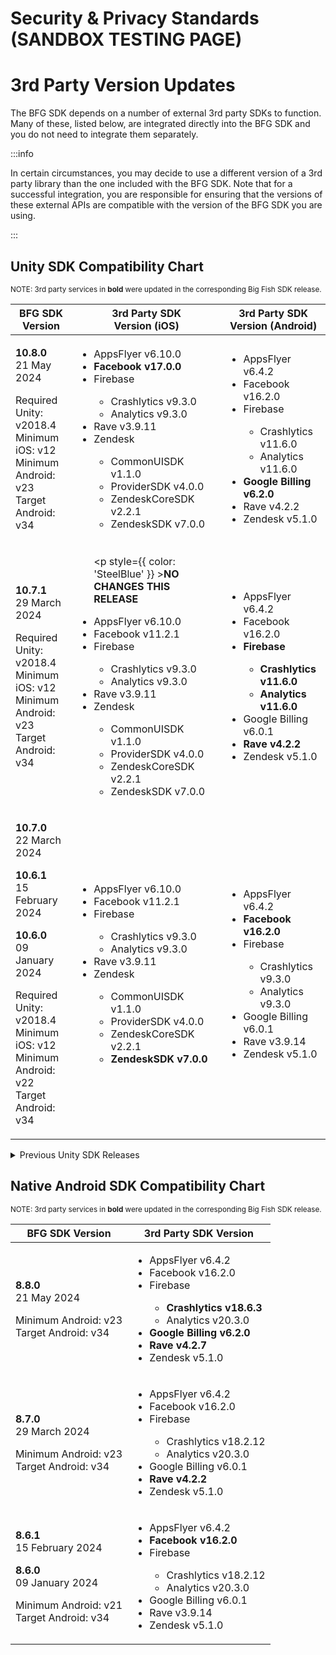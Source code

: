 # Security & Privacy Standards (SANDBOX TESTING PAGE)

# 3rd Party Version Updates

<style> {` th, td { vertical-align: top; } `}</style>
<style> {` table { display: table; width: 100%; } `}</style>

The BFG SDK depends on a number of external 3rd party SDKs to function. Many of these, listed below, are integrated directly into the BFG SDK and you do not need to integrate them separately.

:::info 

In certain circumstances, you may decide to use a different version of a 3rd party library than the one included with the BFG SDK. Note that for a successful integration, you are responsible for ensuring that the versions of these external APIs are compatible with the version of the BFG SDK you are using.

:::

## Unity SDK Compatibility Chart 

<sup>NOTE: 3rd party services in <strong>bold</strong> were updated in the corresponding Big Fish SDK release.</sup>

<table>
  <thead>
    <tr>
      <th><strong>BFG SDK Version</strong></th>
      <th><strong>3rd Party SDK<br />Version (iOS)</strong></th>
      <th><strong>3rd Party SDK<br />Version (Android)</strong></th>
    </tr>
  </thead>
  <tbody>
    <tr>
      <td>

**10.8.0**<br />
21 May 2024

Required Unity: v2018.4<br />
Minimum iOS: v12<br />
Minimum Android: v23<br />
Target Android: v34
      </td>
      <td>
        <ul>
          <li>AppsFlyer v6.10.0</li>
          <li>**Facebook v17.0.0**</li>
          <li>Firebase</li>
          <ul>
            <li>Crashlytics v9.3.0</li>
            <li>Analytics v9.3.0</li>
          </ul>
          <li>Rave v3.9.11</li>
          <li>Zendesk</li>
          <ul>
            <li>CommonUISDK v1.1.0</li>
            <li>ProviderSDK v4.0.0</li>
            <li>ZendeskCoreSDK v2.2.1</li>
            <li>ZendeskSDK v7.0.0</li>
          </ul>
        </ul>
      </td>
      <td>
        <ul>
          <li>AppsFlyer v6.4.2</li>
          <li>Facebook v16.2.0</li>
          <li>Firebase</li>
          <ul>
            <li>Crashlytics v11.6.0</li>
            <li>Analytics v11.6.0</li>
          </ul>
          <li>**Google Billing v6.2.0**</li>
          <li>Rave v4.2.2</li>
          <li>Zendesk v5.1.0</li>
        </ul>
      </td>
    </tr>
    <tr>
      <td>

**10.7.1**<br />
29 March 2024

Required Unity: v2018.4<br />
Minimum iOS: v12<br />
Minimum Android: v23<br />
Target Android: v34
      </td>
      <td>
        <ul>
          <p style={{ color: 'SteelBlue' }} >**NO CHANGES THIS RELEASE**</p>
          <li>AppsFlyer v6.10.0</li>
          <li>Facebook v11.2.1</li>
          <li>Firebase</li>
          <ul>
            <li>Crashlytics v9.3.0</li>
            <li>Analytics v9.3.0</li>
          </ul>
          <li>Rave v3.9.11</li>
          <li>Zendesk</li>
          <ul>
            <li>CommonUISDK v1.1.0</li>
            <li>ProviderSDK v4.0.0</li>
            <li>ZendeskCoreSDK v2.2.1</li>
            <li>ZendeskSDK v7.0.0</li>
          </ul>
        </ul>
      </td>
      <td>
        <ul>
          <li>AppsFlyer v6.4.2</li>
          <li>Facebook v16.2.0</li>
          <li>**Firebase**</li>
          <ul>
            <li>**Crashlytics v11.6.0**</li>
            <li>**Analytics v11.6.0**</li>
          </ul>
          <li>Google Billing v6.0.1</li>
          <li>**Rave v4.2.2**</li>
          <li>Zendesk v5.1.0</li>
        </ul>
      </td>
    </tr>
    <tr>
      <td>

**10.7.0**<br />
22 March 2024

**10.6.1**<br />
15 February 2024

**10.6.0**<br />
09 January 2024

Required Unity: v2018.4<br />
Minimum iOS: v12<br />
Minimum Android: v22<br />
Target Android: v34
      </td>
      <td>
        <ul>
          <li>AppsFlyer v6.10.0</li>
          <li>Facebook v11.2.1</li>
          <li>Firebase</li>
          <ul>
            <li>Crashlytics v9.3.0</li>
            <li>Analytics v9.3.0</li>
          </ul>
          <li>Rave v3.9.11</li>
          <li>Zendesk</li>
          <ul>
            <li>CommonUISDK v1.1.0</li>
            <li>ProviderSDK v4.0.0</li>
            <li>ZendeskCoreSDK v2.2.1</li>
            <li>**ZendeskSDK v7.0.0**</li>
          </ul>
        </ul>
      </td>
      <td>
        <ul>
          <li>AppsFlyer v6.4.2</li>
          <li>**Facebook v16.2.0**</li>
          <li>Firebase</li>
          <ul>
            <li>Crashlytics v9.3.0</li>
            <li>Analytics v9.3.0</li>
          </ul>
          <li>Google Billing v6.0.1</li>
          <li>Rave v3.9.14</li>
          <li>Zendesk v5.1.0</li>
        </ul>
      </td>
    </tr>
  </tbody>
</table>

<details>
  <summary>Previous Unity SDK Releases</summary>
  <table>
    <thead>
      <tr>
        <th><strong>BFG SDK Version</strong></th>
        <th><strong>3rd Party SDK<br />Version (iOS)</strong></th>
        <th><strong>3rd Party SDK<br />Version (Android)</strong></th>
      </tr>
    </thead>
    <tbody>
      <tr>
        <td>

**10.5.0**<br />
26 September 2023

Required Unity: v2018.4<br />
Minimum iOS: v11<br />
Minimum Android: v22<br />
Target Android: v34
        </td>
        <td>
          <ul>
            <p style={{ color: 'SteelBlue' }} >**NO CHANGES THIS RELEASE**</p>
            <li>AppsFlyer v6.10.0</li>
            <li>Facebook v11.2.1</li>
            <li>Firebase</li>
            <ul>
              <li>Crashlytics v9.3.0</li>
              <li>Analytics v9.3.0</li>
            </ul>
            <li>Rave v3.9.11</li>
            <li>Zendesk</li>
            <ul>
              <li>CommonUISDK v1.1.0</li>
              <li>ProviderSDK v4.0.0</li>
              <li>ZendeskCoreSDK v2.2.1</li>
              <li>ZendeskSDK v6.0.0</li>
            </ul>
          </ul>
        </td>
        <td>
          <ul>
            <li>AppsFlyer v6.4.2</li>
            <li>**Facebook v16.0.1**</li>
            <li>Firebase</li>
            <ul>
              <li>Crashlytics v9.3.0</li>
              <li>Analytics v9.3.0</li>
            </ul>
            <li>**Google Billing v6.0.1**</li>
            <li>**Rave v3.9.14**</li>
              <li>Zendesk v5.1.0</li>
            </ul>
          </td>
        </tr>
        <tr>
          <td>

**10.4.0**<br />
23 June 2023

Required Unity: v2018.4<br />
Minimum iOS: v11<br />
Minimum Android: v22<br />
Target Android: v33
        </td>
        <td>
          <ul>
            <li>AppsFlyer v6.10.0</li>
            <li>**Facebook v11.2.1**</li>
            <li>Firebase</li>
            <ul>
              <li>Crashlytics v9.3.0</li>
              <li>Analytics v9.3.0</li>
            </ul>
            <li>Rave v3.9.11</li>
            <li>Zendesk</li>
            <ul>
              <li>CommonUISDK v1.1.0</li>
              <li>ProviderSDK v4.0.0</li>
              <li>ZendeskCoreSDK v2.2.1</li>
              <li>ZendeskSDK v6.0.0</li>
            </ul>
          </ul>
        </td>
        <td>
          <ul>
            <li>AppsFlyer v6.4.2</li>
            <li>Facebook v12.3.0</li>
            <li>Firebase</li>
            <ul>
              <li>Crashlytics v9.3.0</li>
              <li>Analytics v9.3.0</li>
            </ul>
            <li>**Google Billing v5.0.0**</li>
            <li>Rave v3.9.8</li>
            <li>Zendesk v5.1.0</li>
          </ul>
        </td>
      </tr>
      <tr>
        <td>

**10.3.0**<br />
06 April 2023

Required Unity: v2018.4<br />
Minimum iOS: v11<br />
Minimum Android: v22<br />
Target Android: v33
        </td>
        <td>
          <ul>
            <li>**AppsFlyer v6.10.0**</li>
            <li>Facebook v9.2.0</li>
            <li>Firebase</li>
            <ul>
              <li>Crashlytics v9.3.0</li>
              <li>Analytics v9.3.0</li>
            </ul>
            <li>Rave v3.9.11</li>
            <li>Zendesk</li>
            <ul>
              <li>CommonUISDK v1.1.0</li>
              <li>ProviderSDK v4.0.0</li>
              <li>ZendeskCoreSDK v2.2.1</li>
              <li>**ZendeskSDK v6.0.0**</li>
            </ul>
          </ul>
        </td>
        <td>
          <ul>
            <p style={{ color: 'SteelBlue' }} >**NO CHANGES THIS RELEASE**</p>
            <li>AppsFlyer v6.4.2</li>
            <li>Facebook v12.3.0</li>
            <li>Firebase</li>
            <ul>
              <li>Crashlytics v9.3.0</li>
              <li>Analytics v9.3.0</li>
            </ul>
            <li>Google Billing v4.1.0</li>
            <li>Rave v3.9.8</li>
            <li>Zendesk v5.1.0</li>
          </ul>
        </td>
      </tr>
      <tr>
        <td>

**10.2.0**<br />
23 November 2023

Required Unity: v2018.4<br />
Minimum iOS: v10<br />
Minimum Android: v22<br />
Target Android: v33
        </td>
        <td>
          <ul>
            <p style={{ color: 'SteelBlue' }} >**NO CHANGES THIS RELEASE**</p>
            <li>AppsFlyer v6.4.2</li>
            <li>Facebook v9.2.0</li>
            <li>Firebase</li>
            <ul>
              <li>Crashlytics v9.3.0</li>
              <li>Analytics v9.3.0</li>
            </ul>
            <li>Rave v3.9.11</li>
            <li>Zendesk</li>
            <ul>
              <li>CommonUISDK v1.1.0</li>
              <li>ProviderSDK v4.0.0</li>
              <li>ZendeskCoreSDK v2.2.1</li>
              <li>ZendeskSDK v4.0.0</li>
            </ul>
          </ul>
        </td>
        <td>
          <ul>
            <li>AppsFlyer v6.4.2</li>
            <li>Facebook v12.3.0</li>
            <li>Firebase</li>
            <ul>
              <li>Crashlytics v9.3.0</li>
              <li>Analytics v9.3.0</li>
            </ul>
            <li>Google Billing v4.1.0</li>
            <li>Rave v3.9.8</li>
            <li>**Zendesk v5.1.0**</li>
          </ul>
        </td>
      </tr>
      <tr>
        <td>

**10.1.0**<br />
25 August 2023

Required Unity: v2018.4<br />
Minimum iOS: v10<br />
Minimum Android: v22<br />
Target Android: v33
        </td>
        <td>
          <ul>
            <li>AppsFlyer v6.4.2</li>
            <li>Facebook v9.2.0</li>
            <li>**Firebase**</li>
            <ul>
              <li>**Crashlytics v9.3.0**</li>
              <li>**Analytics v9.3.0**</li>
            </ul>
            <li>Rave v3.9.11</li>
            <li>Zendesk</li>
            <ul>
              <li>CommonUISDK v1.1.0</li>
              <li>ProviderSDK v4.0.0</li>
              <li>ZendeskCoreSDK v2.2.1</li>
              <li>ZendeskSDK v4.0.0</li>
            </ul>
          </ul>
        </td>
        <td>
          <ul>
            <li>AppsFlyer v6.4.2</li>
            <li>Facebook v12.3.0</li>
            <li>**Firebase**</li>
            <ul>
              <li>**Crashlytics v9.3.0**</li>
              <li>**Analytics v9.3.0**</li>
            </ul>
            <li>**Google Billing v4.1.0**</li>
            <li>Rave v3.9.8</li>
            <li>Zendesk v3.0.2</li>
          </ul>
        </td>
      </tr>
      <tr>
        <td>

**10.0.0**<br />
25 July 2023

Required Unity: v2018.4<br />
Minimum iOS: v10<br />
Minimum Android: v22<br />
Target Android: v32
        </td>
        <td>
          <ul>
            <p style={{ color: 'SteelBlue' }} >**NO CHANGES THIS RELEASE**</p>
            <li>AppsFlyer v6.4.2</li>
            <li>Facebook v9.2.0</li>
            <li>Firebase</li>
            <ul>
              <li>Crashlytics v4.3.1</li>
              <li>Analytics v6.6.2</li>
            </ul>
            <li>Rave v3.9.11</li>
            <li>Zendesk</li>
            <ul>
              <li>CommonUISDK v1.1.0</li>
              <li>ProviderSDK v4.0.0</li>
              <li>ZendeskCoreSDK v2.2.1</li>
              <li>ZendeskSDK v4.0.0</li>
            </ul>
          </ul>
        </td>
        <td>
          <ul>
            <li>AppsFlyer v6.4.2</li>
            <li>**Facebook v12.3.0**</li>
            <li>Firebase</li>
            <ul>
              <li>Crashlytics v17.2.2</li>
              <li>Analytics v17.6.0</li>
              <li>Messaging v20.3.0</li>
              <li>Perf v19.0.7</li>
            </ul>
            <li>Google Billing v3.0.0</li>
            <li>**Rave v3.9.8**</li>
            <li>Zendesk v3.0.2</li>
          </ul>
        </td>
      </tr>
      <tr>
        <td>

**9.6.1**<br />
**9.6.0**<br />
**9.5.0**
        </td>
        <td>
          <ul>
            <li>iOS API: Minimum v10</li>
            <li>**AppsFlyer v6.4.2**</li>
            <li>Facebook v9.2.0</li>
            <li>Firebase</li>
            <ul>
              <li>Crashlytics v4.3.1</li>
              <li>Analytics v6.6.2</li>
            </ul>
            <li>Rave v3.9.11</li>
            <li>Zendesk</li>
            <ul>
              <li>CommonUISDK v1.1.0</li>
              <li>ProviderSDK v4.0.0</li>
              <li>ZendeskCoreSDK v2.2.1</li>
              <li>ZendeskSDK v4.0.0</li>
            </ul>
          </ul>
        </td>
        <td>
          <ul>
            <p style={{ color: 'SteelBlue' }} >**NO CHANGES THIS RELEASE**</p>
            <li>AppsFlyer v6.4.2</li>
            <li>Facebook v8.2.0</li>
            <li>Firebase</li>
            <ul>
              <li>Crashlytics v17.2.2</li>
              <li>Analytics v17.6.0</li>
              <li>Messaging v20.3.0</li>
              <li>Perf v19.0.7</li>
            </ul>
            <li>Google Billing v3.0.0</li>
            <li>Rave v3.9.1</li>
            <li>Zendesk v3.0.2</li>
          </ul>
        </td>
      </tr>
      <tr>
        <td>

**9.4.1**<br />
**9.4.0**
        </td>
        <td>
          <ul>
            <p style={{ color: 'SteelBlue' }} >**NO CHANGES THIS RELEASE**</p>
            <li>iOS API: Minimum v10</li>
            <li>AppsFlyer v6.2.6</li>
            <li>Facebook v9.2.0</li>
            <li>Firebase</li>
            <ul>
              <li>Crashlytics v4.3.1</li>
              <li>Analytics v6.6.2</li>
            </ul>
            <li>Rave v3.9.11</li>
            <li>Zendesk</li>
            <ul>
              <li>CommonUISDK v1.1.0</li>
              <li>ProviderSDK v4.0.0</li>
              <li>ZendeskCoreSDK v2.2.1</li>
              <li>ZendeskSDK v4.0.0</li>
            </ul>
          </ul>
        </td>
        <td>
          <ul>
            <li>**AppsFlyer v6.4.2**</li>
            <li>Facebook v8.2.0</li>
            <li>Firebase</li>
            <ul>
              <li>Crashlytics v17.2.2</li>
              <li>Analytics v17.6.0</li>
              <li>Messaging v20.3.0</li>
              <li>Perf v19.0.7</li>
            </ul>
            <li>Google Billing v3.0.0</li>
            <li>Rave v3.9.1</li>
            <li>Zendesk v3.0.2</li>
          </ul>
        </td>
      </tr>
      <tr>
        <td>

  **9.3.2**<br />
  **9.3.1**<br />
  **9.3.0**<br />
  **9.2.1**<br />
  **9.2.0**<br />
  **9.1.0**
        </td>
        <td>
          <ul>
            <p style={{ color: 'SteelBlue' }} >**NO CHANGES THIS RELEASE**</p>
            <li>iOS API: Minimum v10</li>
            <li>AppsFlyer v6.2.6</li>
            <li>Facebook v9.2.0</li>
            <li>Firebase</li>
            <ul>
              <li>Crashlytics v4.3.1</li>
              <li>Analytics v6.6.2</li>
            </ul>
            <li>Rave v3.9.11</li>
            <li>Zendesk</li>
            <ul>
              <li>CommonUISDK v1.1.0</li>
              <li>ProviderSDK v4.0.0</li>
              <li>ZendeskCoreSDK v2.2.1</li>
              <li>ZendeskSDK v4.0.0</li>
            </ul>
          </ul>
        </td>
        <td>
          <ul>
            <li>AppsFlyer v6.2.3</li>
            <li>**Facebook v8.2.0**</li>
            <li>Firebase</li>
            <ul>
              <li>Crashlytics v17.2.2</li>
              <li>Analytics v17.6.0</li>
              <li>Messaging v20.3.0</li>
              <li>Perf v19.0.7</li>
            </ul>
            <li>Google Billing v3.0.0</li>
            <li>Rave v3.9.1</li>
            <li>Zendesk v3.0.2</li>
          </ul>
        </td>
      </tr>
      <tr>
        <td>

**9.0.2**
        </td>
        <td>
          <ul>
            <li>iOS API: Minimum v10</li>
            <li>**AppsFlyer v6.2.6**</li>
            <li>**Facebook v9.2.0**</li>
            <li>Firebase</li>
            <ul>
              <li>Crashlytics v4.3.1</li>
              <li>Analytics v6.6.2</li>
            </ul>
            <li>**Rave v3.9.11**</li>
            <li>Zendesk</li>
            <ul>
              <li>CommonUISDK v1.1.0</li>
              <li>ProviderSDK v4.0.0</li>
              <li>ZendeskCoreSDK v2.2.1</li>
              <li>ZendeskSDK v4.0.0</li>
            </ul>
          </ul>
        </td>
        <td>
          <ul>
            <li>**AppsFlyer v6.2.3**</li>
            <li>Facebook v4.41.0</li>
            <li>**Firebase**</li>
            <ul>
              <li>**Crashlytics v17.2.2**</li>
              <li>**Analytics v17.6.0**</li>
              <li>**Messaging v20.3.0**</li>
              <li>**Perf v19.0.7**</li>
            </ul>
            <li>**Google Billing v3.0.0**</li>
            <li>Rave v3.9.1</li>
            <li>Zendesk v3.0.2</li>
          </ul>
        </td>
      </tr>
      <tr>
        <td>

**9.0.1**<br />
**9.0.0**
        </td>
        <td>
          <ul>
            <li>iOS API: Minimum v10</li>
            <li>AppsFlyer v6.2.4</li>
            <li>Facebook v9.0.1</li>
            <li>Firebase</li>
            <ul>
              <li>Crashlytics v4.3.1</li>
              <li>Analytics v6.6.2</li>
            </ul>
            <li>Rave v3.9.10-402</li>
            <li>Zendesk</li>
            <ul>
              <li>CommonUISDK v1.1.0</li>
              <li>ProviderSDK v4.0.0</li>
              <li>ZendeskCoreSDK v2.2.1</li>
              <li>ZendeskSDK v4.0.0</li>
            </ul>
          </ul>
        </td>
        <td>
          <ul>
            <li>AppsFlyer v4.8.15</li>
            <li>Facebook v4.41.0</li>
            <li>Firebase</li>
            <ul>
              <li>Messaging v20.1.5</li>
            </ul>
            <li>Rave v3.9.1</li>
            <li>Zendesk v3.0.2</li>
          </ul>
        </td>
      </tr>
    </tbody>
  </table>
</details>

## Native Android SDK Compatibility Chart

<sup>NOTE: 3rd party services in <strong>bold</strong> were updated in the corresponding Big Fish SDK release.</sup>

<table>
  <thead>
    <tr>
      <th><strong>BFG SDK Version</strong></th>
      <th><strong>3rd Party SDK Version</strong></th>
    </tr>
  </thead>
  <tbody>
    <tr>
      <td>

**8.8.0**<br />
21 May 2024

Minimum Android: v23<br />
Target Android: v34
      </td>
      <td>
        <ul>
          <li>AppsFlyer v6.4.2</li>
          <li>Facebook v16.2.0</li>
          <li>Firebase</li>
          <ul>
            <li>**Crashlytics v18.6.3**</li>
            <li>Analytics v20.3.0</li>
          </ul>
          <li>**Google Billing v6.2.0**</li>
          <li>**Rave v4.2.7**</li>
          <li>Zendesk v5.1.0</li>
        </ul>
      </td>
    </tr>
    <tr>
      <td>

**8.7.0**<br />
29 March 2024

Minimum Android: v23<br />
Target Android: v34
      </td>
      <td>
        <ul>
          <li>AppsFlyer v6.4.2</li>
          <li>Facebook v16.2.0</li>
          <li>Firebase</li>
          <ul>
            <li>Crashlytics v18.2.12</li>
            <li>Analytics v20.3.0</li>
          </ul>
          <li>Google Billing v6.0.1</li>
          <li>**Rave v4.2.2**</li>
          <li>Zendesk v5.1.0</li>
        </ul>
      </td>
    </tr>
    <tr>
      <td>

**8.6.1**<br />
15 February 2024

**8.6.0**<br />
09 January 2024

Minimum Android: v21<br />
Target Android: v34
      </td>
      <td>
        <ul>
          <li>AppsFlyer v6.4.2</li>
          <li>**Facebook v16.2.0**</li>
          <li>Firebase</li>
          <ul>
            <li>Crashlytics v18.2.12</li>
            <li>Analytics v20.3.0</li>
          </ul>
          <li>Google Billing v6.0.1</li>
          <li>Rave v3.9.14</li>
          <li>Zendesk v5.1.0</li>
        </ul>
      </td>
    </tr>
  </tbody>
</table>
